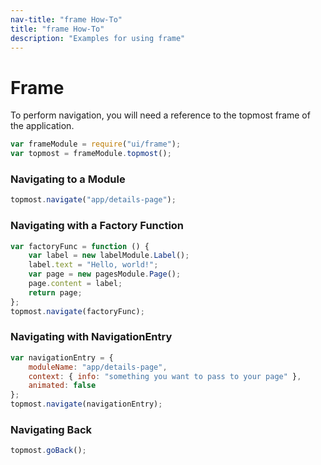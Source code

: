```yaml
---
nav-title: "frame How-To"
title: "frame How-To"
description: "Examples for using frame"
---
```

# Frame
To perform navigation, you will need a reference to the topmost frame of the application.
``` JavaScript
var frameModule = require("ui/frame");
var topmost = frameModule.topmost();
```
### Navigating to a Module
``` JavaScript
topmost.navigate("app/details-page");
```
### Navigating with a Factory Function
``` JavaScript
var factoryFunc = function () {
    var label = new labelModule.Label();
    label.text = "Hello, world!";
    var page = new pagesModule.Page();
    page.content = label;
    return page;
};
topmost.navigate(factoryFunc);
```
### Navigating with NavigationEntry
``` JavaScript
var navigationEntry = {
    moduleName: "app/details-page",
    context: { info: "something you want to pass to your page" },
    animated: false
};
topmost.navigate(navigationEntry);
```
### Navigating Back
``` JavaScript
topmost.goBack();
```
